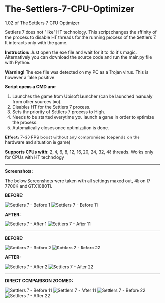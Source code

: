 # The-Settlers-7-CPU-Optimizer
1.02 of The Settlers 7 CPU Optimizer


Settlers 7 does not "like" HT technology. This script changes the affinity of the process to disable HT threads for the running process of the Settlers 7. It interacts only with the game.

**Instruction:**
Just open the exe file and wait for it to do it's magic.
Alternatively you can download the source code and run the main.py file with Python.

**Warning!**
The exe file was detected on my PC as a Trojan virus. This is however a false positive.

**Script opens a CMD and:**
1. Launches the game from Ubisoft launcher (can be launched manualy from other sources too).
2. Disables HT for the Settlers 7 process.
3. Sets the priority of Settlers 7 process to High.
4. Needs to be started everytime you launch a game in order to optimize the process.
5. Automatically closes once optimization is done.



**Effect:**
7-30 FPS boost without any compromises (depends on the hardware and situation in game)


**Supports CPUs with**: 2, 4, 6, 8, 12, 16, 20, 24, 32, 48 threads. Works only for CPUs with HT technology

*******************************

**Screenshots:**

The below Screenshots were taken with all settings maxed out, 4k on I7 7700K and GTX1080Ti.

**BEFORE:**

![Settlers 7 - Before 1](https://user-images.githubusercontent.com/84144527/118640305-1c914200-b7d9-11eb-96d2-eb66fd4524eb.jpg)
![Settlers 7 - Before 11](https://user-images.githubusercontent.com/84144527/118640312-1e5b0580-b7d9-11eb-9e7e-7b66f50a38c8.png)

**AFTER:**

![Settlers 7 - After 1](https://user-images.githubusercontent.com/84144527/118640280-1602ca80-b7d9-11eb-9b5d-b55cdfe00e81.jpg)
![Settlers 7 - After 11](https://user-images.githubusercontent.com/84144527/118640303-1bf8ab80-b7d9-11eb-9c4e-e62fdfeb7d6a.png)

*******************************

**BEFORE:**

![Settlers 7 - Before 2](https://user-images.githubusercontent.com/84144527/118640309-1dc26f00-b7d9-11eb-9c3b-62edac0f2e38.jpg)
![Settlers 7 - Before 22](https://user-images.githubusercontent.com/84144527/118640314-1e5b0580-b7d9-11eb-8d18-912cf291ff8d.png)


**AFTER:**

![Settlers 7 - After 2](https://user-images.githubusercontent.com/84144527/118640293-1a2ee800-b7d9-11eb-8eac-68f280f677ba.jpg)
![Settlers 7 - After 22](https://user-images.githubusercontent.com/84144527/118640304-1c914200-b7d9-11eb-868b-bc11e3bf07b1.png)


*******************************

**DIRECT COMPARISON ZOOMED:**

![Settlers 7 - Before 11](https://user-images.githubusercontent.com/84144527/118640312-1e5b0580-b7d9-11eb-9e7e-7b66f50a38c8.png)
![Settlers 7 - After 11](https://user-images.githubusercontent.com/84144527/118640303-1bf8ab80-b7d9-11eb-9c4e-e62fdfeb7d6a.png)
![Settlers 7 - Before 22](https://user-images.githubusercontent.com/84144527/118640314-1e5b0580-b7d9-11eb-8d18-912cf291ff8d.png)
![Settlers 7 - After 22](https://user-images.githubusercontent.com/84144527/118640304-1c914200-b7d9-11eb-868b-bc11e3bf07b1.png)

